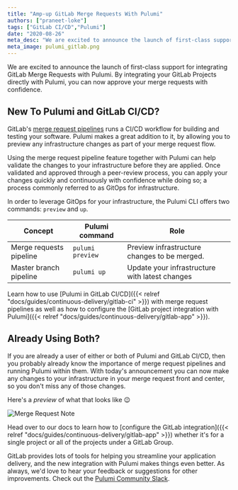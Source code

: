 ```yaml
---
title: "Amp-up GitLab Merge Requests With Pulumi"
authors: ["praneet-loke"]
tags: ["GitLab CI/CD","Pulumi"]
date: "2020-08-26"
meta_desc: "We are excited to announce the launch of first-class support for integrating GitLab Merge Requests with Pulumi."
meta_image: pulumi_gitlab.png
---
```


We are excited to announce the launch of first-class support for integrating GitLab Merge Requests with Pulumi.
By integrating your GitLab Projects directly with Pulumi, you can now approve your merge requests
with confidence.

<!--more-->

## New To Pulumi and GitLab CI/CD?

GitLab's [merge request pipelines](https://docs.gitlab.com/ee/ci/merge_request_pipelines/) runs a CI/CD workflow for building and testing your software.
Pulumi makes a great addition to it, by allowing you to preview any infrastructure changes as part of your merge request flow.

Using the merge request pipeline feature together with Pulumi can help validate the changes to your infrastructure before they are applied.
Once validated and approved through a peer-review process, you can apply your changes quickly and continuously with confidence while doing so;
a process commonly referred to as GitOps for infrastructure.

In order to leverage GitOps for your infrastructure, the Pulumi CLI offers two commands: `preview` and `up`.

Concept | Pulumi command | Role
--- | --- | ---
Merge requests pipeline | `pulumi preview` | Preview infrastructure changes to be merged.
Master branch pipeline | `pulumi up`  | Update your infrastructure with latest changes

Learn how to use [Pulumi in GitLab CI/CD]({{< relref "docs/guides/continuous-delivery/gitlab-ci" >}}) with merge request pipelines as well as how to configure the [GitLab project integration with Pulumi]({{< relref "docs/guides/continuous-delivery/gitlab-app" >}}).

## Already Using Both?

If you are already a user of either or both of Pulumi and GitLab CI/CD, then you probably already
know the importance of merge request pipelines and running Pulumi within them.
With today's announcement you can now make any changes to your infrastructure in your merge
request front and center, so you don't miss any of those changes.

Here's a _preview_ of what that looks like 😉

![Merge Request Note](/images/docs/guides/continuous-delivery/gitlab-app/merge_request_note.png)  

Head over to our docs to learn how to [configure the GitLab integration]({{< relref "docs/guides/continuous-delivery/gitlab-app" >}}) whether it's for
a single project or all of the projects under a GitLab Group.

GitLab provides lots of tools for helping you streamline your application delivery, and the new integration with Pulumi makes things even better.
As always, we'd love to hear your feedback or suggestions for other improvements. Check out the [Pulumi Community Slack](https://slack.pulumi.com).

